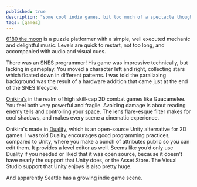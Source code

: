 ```yaml
---
published: true
description: "some cool indie games, bit too much of a spectacle though"
tags: [games]
---
```

[6180 the moon](http://store.steampowered.com/app/299660) is a puzzle platformer with a simple, well executed mechanic and delightful music. Levels are quick to restart, not too long, and accompanied with audio and visual cues.

There was an SNES programmer! His game was impressive technically, but lacking in gameplay. You moved a character left and right, collecting stars which floated down in different patterns. I was told the parallaxing background was the result of a hardware addition that came just at the end of the SNES lifecycle.

[Onikira’s](http://store.steampowered.com/app/310850/) in the realm of high skill-cap 2D combat games like Guacamelee. You feel both very powerful and fragile. Avoiding damage is about reading enemy tells and controlling your space. The lens flare-esque filter makes for cool shadows, and makes every scene a cinematic experience.

Onikira's made in [Duality](http://duality.adamslair.net/), which is an open-source Unity alternative for 2D games. I was told Duality encourages good programming practices, compared to Unity, where you make a bunch of attributes public so you can edit them. It provides a level editor as well. Seems like you’d only use Duality if you needed or liked that it was open source, because it doesn’t have nearly the support that Unity does, or the Asset Store. The Visual Studio support that Unity enjoys is also pretty huge.

And apparently Seattle has a growing indie game scene.
